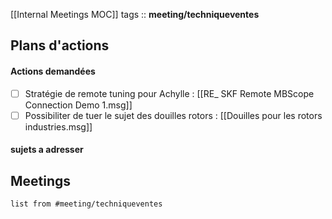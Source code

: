 [[Internal Meetings MOC]]
tags :: **meeting/techniqueventes** 

## Plans d'actions
#### Actions demandées
- [ ] Stratégie de remote tuning pour Achylle : [[RE_ SKF Remote MBScope Connection Demo 1.msg]]
- [ ] Possibiliter de tuer le sujet des douilles rotors : [[Douilles pour les rotors industries.msg]]

#### sujets a adresser


## Meetings
```dataview
list from #meeting/techniqueventes 
```
